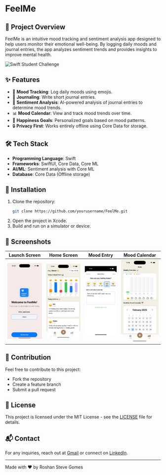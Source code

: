 # FeelMe


## 📌 Project Overview
FeelMe is an intuitive mood tracking and sentiment analysis app designed to help users monitor their emotional well-being. By logging daily moods and journal entries, the app analyzes sentiment trends and provides insights to improve mental health.

![Swift Student Challenge](https://img.shields.io/badge/Swift%20Student%20Challenge'25%20Winning%20Project-1C1C1E?style=for-the-badge&logo=swift&logoColor=FC6D26&labelColor=FFFFFF)


## ✨ Features
- 📅 **Mood Tracking**: Log daily moods using emojis.
- 📝 **Journaling**: Write short journal entries.
- 🤖 **Sentiment Analysis**: AI-powered analysis of journal entries to determine mood trends.
- 📊 **Mood Calendar**: View and track mood trends over time.
- 🎯 **Happiness Goals**: Personalized goals based on mood patterns.
- 🔒 **Privacy First**: Works entirely offline using Core Data for storage.

## 🛠️ Tech Stack
- **Programming Language**: Swift
- **Frameworks**: SwiftUI, Core Data, Core ML
- **AI/ML**: Sentiment analysis with Core ML
- **Database**: Core Data (Offline storage)

## 🚀 Installation
1. Clone the repository:
   ```sh
   git clone https://github.com/yourusername/FeelMe.git
   ```
2. Open the project in Xcode.
3. Build and run on a simulator or device.

## 📸 Screenshots
| Launch Screen | Home Screen | Mood Entry | Mood Calendar |
|------------|-----------|--------------|--------------|
| ![Launch Screen](assests/Launch_Screen.png) | ![Home Screen](assests/HomeScreen.png) | ![Mood Entry](assests/MoodEntryScreen.png) | ![Calendar](assests/CalenderScreen.png) |

## 🤝 Contribution
Feel free to contribute to this project:
- Fork the repository
- Create a feature branch
- Submit a pull request

## 📜 License
This project is licensed under the MIT License - see the [LICENSE](LICENSE) file for details.

## 📬 Contact
For any inquiries, reach out at [Gmail](roshangomes5@gmail.com) or connect on [LinkedIn](https://www.linkedin.com/in/roshan-gomes/).

---
Made with ❤️ by Roshan Steve Gomes

